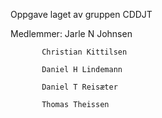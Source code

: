 
Oppgave laget av gruppen CDDJT

Medlemmer: Jarle N Johnsen

           Christian Kittilsen
           
           Daniel H Lindemann
           
           Daniel T Reisæter
           
           Thomas Theissen
          
